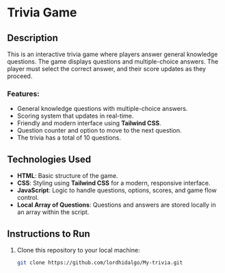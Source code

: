 # Trivia Game

## Description

This is an interactive trivia game where players answer general knowledge questions. The game displays questions and multiple-choice answers. The player must select the correct answer, and their score updates as they proceed.

### Features:
- General knowledge questions with multiple-choice answers.
- Scoring system that updates in real-time.
- Friendly and modern interface using **Tailwind CSS**.
- Question counter and option to move to the next question.
- The trivia has a total of 10 questions.

## Technologies Used

- **HTML**: Basic structure of the game.
- **CSS**: Styling using **Tailwind CSS** for a modern, responsive interface.
- **JavaScript**: Logic to handle questions, options, scores, and game flow control.
- **Local Array of Questions**: Questions and answers are stored locally in an array within the script.

## Instructions to Run

1. Clone this repository to your local machine:
   ```bash
   git clone https://github.com/lordhidalgo/My-trivia.git
